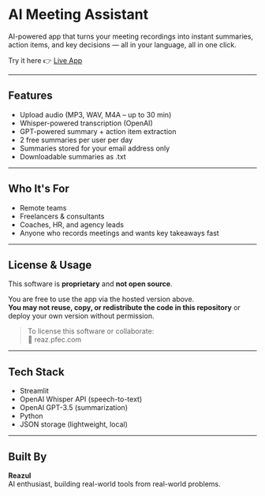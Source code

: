 # AI Meeting Assistant

AI-powered app that turns your meeting recordings into instant summaries, action items, and key decisions — all in your language, all in one click.

Try it here 👉 [Live App](https://your-app-url.streamlit.app)

---

## Features

- Upload audio (MP3, WAV, M4A – up to 30 min)
- Whisper-powered transcription (OpenAI)
- GPT-powered summary + action item extraction
- 2 free summaries per user per day
- Summaries stored for your email address only
- Downloadable summaries as .txt

---

## Who It's For

- Remote teams  
- Freelancers & consultants  
- Coaches, HR, and agency leads  
- Anyone who records meetings and wants key takeaways fast  

---

## License & Usage

This software is **proprietary** and **not open source**.

You are free to use the app via the hosted version above.  
**You may not reuse, copy, or redistribute the code in this repository** or deploy your own version without permission.

> To license this software or collaborate:  
📩 reaz.pfec.com

---

## Tech Stack

- Streamlit
- OpenAI Whisper API (speech-to-text)
- OpenAI GPT-3.5 (summarization)
- Python
- JSON storage (lightweight, local)

---

## Built By

**Reazul**  
AI enthusiast, building real-world tools from real-world problems.

